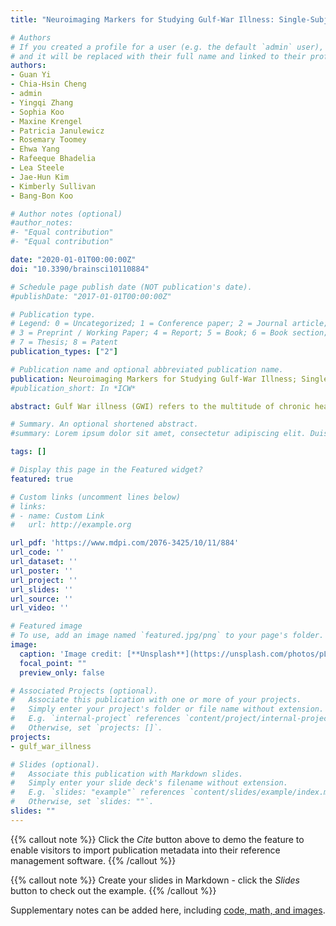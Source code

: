 ```yaml
---
title: "Neuroimaging Markers for Studying Gulf-War Illness: Single-Subject Level Analytical Method Based on Machine Learning"

# Authors
# If you created a profile for a user (e.g. the default `admin` user), write the username (folder name) here 
# and it will be replaced with their full name and linked to their profile.
authors:
- Guan Yi
- Chia-Hsin Cheng
- admin
- Yingqi Zhang
- Sophia Koo
- Maxine Krengel
- Patricia Janulewicz
- Rosemary Toomey
- Ehwa Yang
- Rafeeque Bhadelia
- Lea Steele
- Jae-Hun Kim
- Kimberly Sullivan
- Bang-Bon Koo

# Author notes (optional)
#author_notes:
#- "Equal contribution"
#- "Equal contribution"

date: "2020-01-01T00:00:00Z"
doi: "10.3390/brainsci10110884"

# Schedule page publish date (NOT publication's date).
#publishDate: "2017-01-01T00:00:00Z"

# Publication type.
# Legend: 0 = Uncategorized; 1 = Conference paper; 2 = Journal article;
# 3 = Preprint / Working Paper; 4 = Report; 5 = Book; 6 = Book section;
# 7 = Thesis; 8 = Patent
publication_types: ["2"]

# Publication name and optional abbreviated publication name.
publication: Neuroimaging Markers for Studying Gulf-War Illness; Single-Subject Level Analytical Method Based on Machine Learning 
#publication_short: In *ICW*

abstract: Gulf War illness (GWI) refers to the multitude of chronic health symptoms, spanning from fatigue, musculoskeletal pain, and neurological complaints to respiratory, gastrointestinal, and dermatologic symptoms experienced by about 250,000 GW veterans who served in the 1991 Gulf War (GW). Longitudinal studies showed that the severity of these symptoms often remain unchanged even years after the GW, and these veterans with GWI continue to have poorer general health and increased chronic medical conditions than their non-deployed counterparts. For better management and treatment of this condition, there is an urgent need for developing objective biomarkers that can help with simple and accurate diagnosis of GWI. In this study, we applied multiple neuroimaging techniques, including T1-weighted magnetic resonance imaging (T1W-MRI), diffusion tensor imaging (DTI), and novel neurite density imaging (NDI) to perform both a group-level statistical comparison and a single-subject level machine learning (ML) analysis to identify diagnostic imaging features of GWI. Our results supported NDI as the most sensitive in defining GWI characteristics. In particular, our classifier trained with white matter NDI features achieved an accuracy of 90% and F-score of 0.941 for classifying GWI cases from controls after the cross-validation. These results are consistent with our previous study which suggests that NDI measures are sensitive to the microstructural and macrostructural changes in the brain of veterans with GWI, which can be valuable for designing better diagnosis method and treatment efficacy studies.}

# Summary. An optional shortened abstract.
#summary: Lorem ipsum dolor sit amet, consectetur adipiscing elit. Duis posuere tellus ac convallis placerat. Proin tincidunt magna sed ex sollicitudin condimentum.

tags: []

# Display this page in the Featured widget?
featured: true

# Custom links (uncomment lines below)
# links:
# - name: Custom Link
#   url: http://example.org

url_pdf: 'https://www.mdpi.com/2076-3425/10/11/884'
url_code: ''
url_dataset: ''
url_poster: ''
url_project: ''
url_slides: ''
url_source: ''
url_video: ''

# Featured image
# To use, add an image named `featured.jpg/png` to your page's folder. 
image:
  caption: 'Image credit: [**Unsplash**](https://unsplash.com/photos/pLCdAaMFLTE)'
  focal_point: ""
  preview_only: false

# Associated Projects (optional).
#   Associate this publication with one or more of your projects.
#   Simply enter your project's folder or file name without extension.
#   E.g. `internal-project` references `content/project/internal-project/index.md`.
#   Otherwise, set `projects: []`.
projects:
- gulf_war_illness

# Slides (optional).
#   Associate this publication with Markdown slides.
#   Simply enter your slide deck's filename without extension.
#   E.g. `slides: "example"` references `content/slides/example/index.md`.
#   Otherwise, set `slides: ""`.
slides: ""
---
```


{{% callout note %}}
Click the *Cite* button above to demo the feature to enable visitors to import publication metadata into their reference management software.
{{% /callout %}}

{{% callout note %}}
Create your slides in Markdown - click the *Slides* button to check out the example.
{{% /callout %}}

Supplementary notes can be added here, including [code, math, and images](https://wowchemy.com/docs/writing-markdown-latex/).
